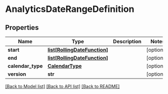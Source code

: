 # AnalyticsDateRangeDefinition

## Properties
Name | Type | Description | Notes
------------ | ------------- | ------------- | -------------
**start** | [**list[RollingDateFunction]**](RollingDateFunction.md) |  | [optional] 
**end** | [**list[RollingDateFunction]**](RollingDateFunction.md) |  | [optional] 
**calendar_type** | [**CalendarType**](CalendarType.md) |  | [optional] 
**version** | **str** |  | [optional] 

[[Back to Model list]](../README.md#documentation-for-models) [[Back to API list]](../README.md#documentation-for-api-endpoints) [[Back to README]](../README.md)

